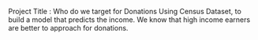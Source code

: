 Project Title : Who do we target for Donations
Using Census Dataset, to build a model that predicts the income.
We know that high income earners are better to approach for donations.
